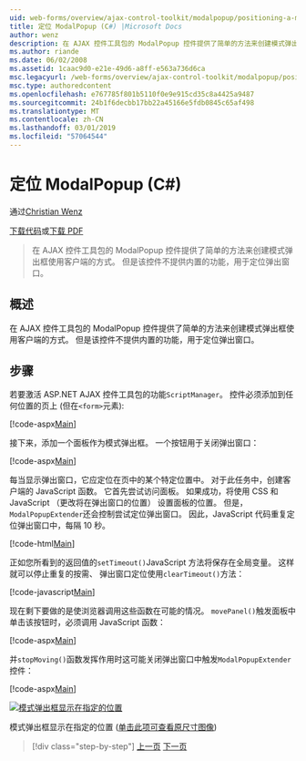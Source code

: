 ```yaml
---
uid: web-forms/overview/ajax-control-toolkit/modalpopup/positioning-a-modalpopup-cs
title: 定位 ModalPopup (C#) |Microsoft Docs
author: wenz
description: 在 AJAX 控件工具包的 ModalPopup 控件提供了简单的方法来创建模式弹出框使用客户端的方式。 但是该控件不提供...
ms.author: riande
ms.date: 06/02/2008
ms.assetid: 1caac9d0-e21e-49d6-a8ff-e563a736d6ca
msc.legacyurl: /web-forms/overview/ajax-control-toolkit/modalpopup/positioning-a-modalpopup-cs
msc.type: authoredcontent
ms.openlocfilehash: e767785f801b5110f0e9e915cd35c8a4425a9487
ms.sourcegitcommit: 24b1f6decbb17bb22a45166e5fdb0845c65af498
ms.translationtype: MT
ms.contentlocale: zh-CN
ms.lasthandoff: 03/01/2019
ms.locfileid: "57064544"
---
```

<a name="positioning-a-modalpopup-c"></a>定位 ModalPopup (C#)
====================
通过[Christian Wenz](https://github.com/wenz)

[下载代码](http://download.microsoft.com/download/2/4/0/24052038-f942-4336-905b-b60ae56f0dd5/ModalPopup4.cs.zip)或[下载 PDF](http://download.microsoft.com/download/b/6/a/b6ae89ee-df69-4c87-9bfb-ad1eb2b23373/modalpopup4CS.pdf)

> 在 AJAX 控件工具包的 ModalPopup 控件提供了简单的方法来创建模式弹出框使用客户端的方式。 但是该控件不提供内置的功能，用于定位弹出窗口。


## <a name="overview"></a>概述

在 AJAX 控件工具包的 ModalPopup 控件提供了简单的方法来创建模式弹出框使用客户端的方式。 但是该控件不提供内置的功能，用于定位弹出窗口。

## <a name="steps"></a>步骤

若要激活 ASP.NET AJAX 控件工具包的功能`ScriptManager`。 控件必须添加到任何位置的页上 (但在`<form>`元素):

[!code-aspx[Main](positioning-a-modalpopup-cs/samples/sample1.aspx)]

接下来，添加一个面板作为模式弹出框。 一个按钮用于关闭弹出窗口：

[!code-aspx[Main](positioning-a-modalpopup-cs/samples/sample2.aspx)]

每当显示弹出窗口，它应定位在页中的某个特定位置中。 对于此任务中，创建客户端的 JavaScript 函数。 它首先尝试访问面板。 如果成功，将使用 CSS 和 JavaScript （更改将在弹出窗口的位置） 设置面板的位置。 但是，`ModalPopupExtender`还会控制尝试定位弹出窗口。 因此，JavaScript 代码重复定位弹出窗口中，每隔 10 秒。

[!code-html[Main](positioning-a-modalpopup-cs/samples/sample3.html)]

正如您所看到的返回值的`setTimeout()`JavaScript 方法将保存在全局变量。 这样就可以停止重复的按需、 弹出窗口定位使用`clearTimeout()`方法：

[!code-javascript[Main](positioning-a-modalpopup-cs/samples/sample4.js)]

现在剩下要做的是使浏览器调用这些函数在可能的情况。 `movePanel()`触发面板中单击该按钮时，必须调用 JavaScript 函数：

[!code-aspx[Main](positioning-a-modalpopup-cs/samples/sample5.aspx)]

并`stopMoving()`函数发挥作用时这可能关闭弹出窗口中触发`ModalPopupExtender`控件：

[!code-aspx[Main](positioning-a-modalpopup-cs/samples/sample6.aspx)]


[![模式弹出框显示在指定的位置](positioning-a-modalpopup-cs/_static/image2.png)](positioning-a-modalpopup-cs/_static/image1.png)

模式弹出框显示在指定的位置 ([单击此项可查看原尺寸图像](positioning-a-modalpopup-cs/_static/image3.png))

> [!div class="step-by-step"]
> [上一页](handling-postbacks-from-a-modalpopup-cs.md)
> [下一页](launching-a-modal-popup-window-from-server-code-vb.md)

